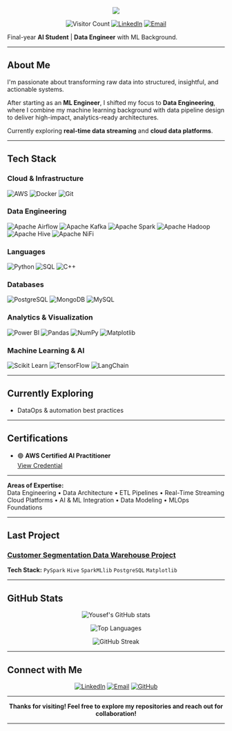 <div align="center">
  <a href="https://git.io/typing-svg">
    <img src="https://readme-typing-svg.herokuapp.com?color=%23036CF7&size=30&v&width=1000&lines=Hi+there+👋+Welcome+to+My+Profile!;+I+am+Yousef+Mohamed👋;" />
  </a>
</div>

<div align="center">
  
![Visitor Count](https://komarev.com/ghpvc/?username=Yousefuwk20&label=Profile%20views&color=0e75b6&style=flat)
[![LinkedIn](https://img.shields.io/badge/LinkedIn-Connect-blue?logo=linkedin)](https://www.linkedin.com/in/yousef-mohamed-salem/)
[![Email](https://img.shields.io/badge/Email-Contact-red?logo=gmail)](mailto:yousef.zsc123@gmail.com)

</div>

Final-year **AI Student** | **Data Engineer** with ML Background.

---

## About Me

I'm passionate about transforming raw data into structured, insightful, and actionable systems.  

After starting as an **ML Engineer**, I shifted my focus to **Data Engineering**, where I combine my machine learning background with data pipeline design to deliver high-impact, analytics-ready architectures.  

Currently exploring **real-time data streaming** and **cloud data platforms**.

---

## Tech Stack

### Cloud & Infrastructure
![AWS](https://img.shields.io/badge/AWS-232F3E?style=for-the-badge&logo=amazon-aws&logoColor=white)
![Docker](https://img.shields.io/badge/Docker-2496ED?style=for-the-badge&logo=docker&logoColor=white)
![Git](https://img.shields.io/badge/Git-F05032?style=for-the-badge&logo=git&logoColor=white)

### Data Engineering
![Apache Airflow](https://img.shields.io/badge/Airflow-017CEE?style=for-the-badge&logo=apache-airflow&logoColor=white)
![Apache Kafka](https://img.shields.io/badge/Kafka-231F20?style=for-the-badge&logo=apache-kafka&logoColor=white)
![Apache Spark](https://img.shields.io/badge/Spark-E25A1C?style=for-the-badge&logo=apache-spark&logoColor=white)
![Apache Hadoop](https://img.shields.io/badge/Hadoop-66CCFF?style=for-the-badge&logo=apache-hadoop&logoColor=black)
![Apache Hive](https://img.shields.io/badge/Hive-FDEE21?style=for-the-badge&logo=apache-hive&logoColor=black)
![Apache NiFi](https://img.shields.io/badge/NiFi-728E9B?style=for-the-badge&logo=apache&logoColor=white)

### Languages
![Python](https://img.shields.io/badge/Python-3776AB?style=for-the-badge&logo=python&logoColor=white)
![SQL](https://img.shields.io/badge/SQL-4479A1?style=for-the-badge&logo=mysql&logoColor=white)
![C++](https://img.shields.io/badge/C++-00599C?style=for-the-badge&logo=c%2B%2B&logoColor=white)

### Databases
![PostgreSQL](https://img.shields.io/badge/PostgreSQL-316192?style=for-the-badge&logo=postgresql&logoColor=white)
![MongoDB](https://img.shields.io/badge/MongoDB-47A248?style=for-the-badge&logo=mongodb&logoColor=white)
![MySQL](https://img.shields.io/badge/MySQL-4479A1?style=for-the-badge&logo=mysql&logoColor=white)

### Analytics & Visualization
![Power BI](https://img.shields.io/badge/Power_BI-F2C811?style=for-the-badge&logo=powerbi&logoColor=black)
![Pandas](https://img.shields.io/badge/Pandas-150458?style=for-the-badge&logo=pandas&logoColor=white)
![NumPy](https://img.shields.io/badge/NumPy-013243?style=for-the-badge&logo=numpy&logoColor=white)
![Matplotlib](https://img.shields.io/badge/Matplotlib-11557c?style=for-the-badge&logo=python&logoColor=white)

### Machine Learning & AI
![Scikit Learn](https://img.shields.io/badge/Scikit_Learn-F7931E?style=for-the-badge&logo=scikit-learn&logoColor=white)
![TensorFlow](https://img.shields.io/badge/TensorFlow-FF6F00?style=for-the-badge&logo=tensorflow&logoColor=white)
![LangChain](https://img.shields.io/badge/LangChain-121212?style=for-the-badge&logo=chainlink&logoColor=white)

---

## Currently Exploring

- DataOps & automation best practices

---

## Certifications

<div align="left">
  
- 🟢 **AWS Certified AI Practitioner**  
  [View Credential](https://www.credly.com/earner/earned/badge/2393333c-a8ba-4274-8348-9d2592d2f363)

</div>

---

**Areas of Expertise:**  
Data Engineering • Data Architecture • ETL Pipelines • Real-Time Streaming  
Cloud Platforms • AI & ML Integration • Data Modeling • MLOps Foundations

---

## Last Project

### [Customer Segmentation Data Warehouse Project](https://github.com/Yousefuwk20/Customer-Segmentation-Data-Warehouse-Project)

**Tech Stack:** `PySpark` `Hive` `SparkMLlib` `PostgreSQL` `Matplotlib`

---

## GitHub Stats

<div align="center">
  
![Yousef's GitHub stats](https://github-readme-stats.vercel.app/api?username=Yousefuwk20&show_icons=true&theme=tokyonight&hide_border=true&count_private=true)

![Top Languages](https://github-readme-stats.vercel.app/api/top-langs/?username=Yousefuwk20&layout=compact&theme=tokyonight&hide_border=true)

![GitHub Streak](https://github-readme-streak-stats.herokuapp.com/?user=Yousefuwk20&theme=tokyonight&hide_border=true)

</div>

---

## Connect with Me

<div align="center">

[![LinkedIn](https://img.shields.io/badge/LinkedIn-Yousef%20Mohamed-0077B5?style=for-the-badge&logo=linkedin&logoColor=white)](https://www.linkedin.com/in/yousef-mohamed-salem/)
[![Email](https://img.shields.io/badge/Email-yousef.zsc123@gmail.com-D14836?style=for-the-badge&logo=gmail&logoColor=white)](mailto:yousef.zsc123@gmail.com)
[![GitHub](https://img.shields.io/badge/GitHub-Yousefuwk20-181717?style=for-the-badge&logo=github&logoColor=white)](https://github.com/Yousefuwk20)

</div>

---

<div align="center">

**Thanks for visiting! Feel free to explore my repositories and reach out for collaboration!** 

</div>

---

  
